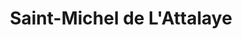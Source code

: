 ---
title: Saint-Michel de L'Attalaye
url: /saint-michel-de-lattalaye/
latitude: 19.368
longitude: -72.332
---